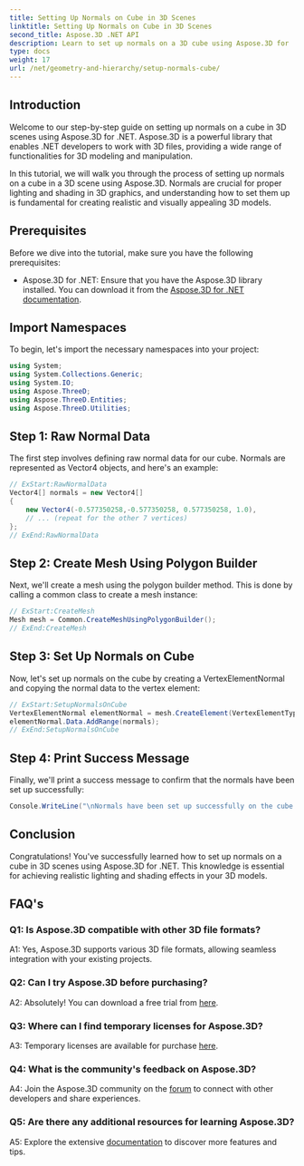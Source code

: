 ```yaml
---
title: Setting Up Normals on Cube in 3D Scenes
linktitle: Setting Up Normals on Cube in 3D Scenes
second_title: Aspose.3D .NET API
description: Learn to set up normals on a 3D cube using Aspose.3D for .NET. Enhance your 3D modeling skills with this step-by-step guide.
type: docs
weight: 17
url: /net/geometry-and-hierarchy/setup-normals-cube/
---
```

## Introduction

Welcome to our step-by-step guide on setting up normals on a cube in 3D scenes using Aspose.3D for .NET. Aspose.3D is a powerful library that enables .NET developers to work with 3D files, providing a wide range of functionalities for 3D modeling and manipulation.

In this tutorial, we will walk you through the process of setting up normals on a cube in a 3D scene using Aspose.3D. Normals are crucial for proper lighting and shading in 3D graphics, and understanding how to set them up is fundamental for creating realistic and visually appealing 3D models.

## Prerequisites

Before we dive into the tutorial, make sure you have the following prerequisites:

- Aspose.3D for .NET: Ensure that you have the Aspose.3D library installed. You can download it from the [Aspose.3D for .NET documentation](https://reference.aspose.com/3d/net/).

## Import Namespaces

To begin, let's import the necessary namespaces into your project:

```csharp
using System;
using System.Collections.Generic;
using System.IO;
using Aspose.ThreeD;
using Aspose.ThreeD.Entities;
using Aspose.ThreeD.Utilities;
```

## Step 1: Raw Normal Data

The first step involves defining raw normal data for our cube. Normals are represented as Vector4 objects, and here's an example:

```csharp
// ExStart:RawNormalData
Vector4[] normals = new Vector4[]
{
    new Vector4(-0.577350258,-0.577350258, 0.577350258, 1.0),
    // ... (repeat for the other 7 vertices)
};
// ExEnd:RawNormalData
```

## Step 2: Create Mesh Using Polygon Builder

Next, we'll create a mesh using the polygon builder method. This is done by calling a common class to create a mesh instance:

```csharp
// ExStart:CreateMesh
Mesh mesh = Common.CreateMeshUsingPolygonBuilder();
// ExEnd:CreateMesh
```

## Step 3: Set Up Normals on Cube

Now, let's set up normals on the cube by creating a VertexElementNormal and copying the normal data to the vertex element:

```csharp
// ExStart:SetupNormalsOnCube
VertexElementNormal elementNormal = mesh.CreateElement(VertexElementType.Normal, MappingMode.ControlPoint, ReferenceMode.Direct) as VertexElementNormal;
elementNormal.Data.AddRange(normals);
// ExEnd:SetupNormalsOnCube
```

## Step 4: Print Success Message

Finally, we'll print a success message to confirm that the normals have been set up successfully:

```csharp
Console.WriteLine("\nNormals have been set up successfully on the cube.");
```

## Conclusion

Congratulations! You've successfully learned how to set up normals on a cube in 3D scenes using Aspose.3D for .NET. This knowledge is essential for achieving realistic lighting and shading effects in your 3D models.

## FAQ's

### Q1: Is Aspose.3D compatible with other 3D file formats?

A1: Yes, Aspose.3D supports various 3D file formats, allowing seamless integration with your existing projects.

### Q2: Can I try Aspose.3D before purchasing?

A2: Absolutely! You can download a free trial from [here](https://releases.aspose.com/).

### Q3: Where can I find temporary licenses for Aspose.3D?

A3: Temporary licenses are available for purchase [here](https://purchase.aspose.com/temporary-license/).

### Q4: What is the community's feedback on Aspose.3D?

A4: Join the Aspose.3D community on the [forum](https://forum.aspose.com/c/3d/18) to connect with other developers and share experiences.

### Q5: Are there any additional resources for learning Aspose.3D?

A5: Explore the extensive [documentation](https://reference.aspose.com/3d/net/) to discover more features and tips.
